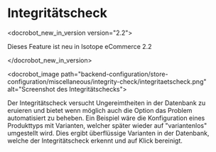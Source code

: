 # Integritätscheck

<docrobot_new_in_version version="2.2"><p>Dieses Feature ist neu in Isotope eCommerce 2.2</p></docrobot_new_in_version>

<docrobot_image path="backend-configuration/store-configuration/miscellaneous/integrity-check/integritaetscheck.png" alt="Screenshot des Integritätschecks">

Der Integritätscheck versucht Ungereimtheiten in der Datenbank zu eruieren und bietet wenn möglich auch die Option das Problem automatisiert zu beheben. Ein Beispiel wäre die Konfiguration eines Produkttyps mit Varianten, welcher später wieder auf "variantenlos" umgestellt wird. Dies ergibt überflüssige Varianten in der Datenbank, welche der Integritätscheck erkennt und auf Klick bereinigt.